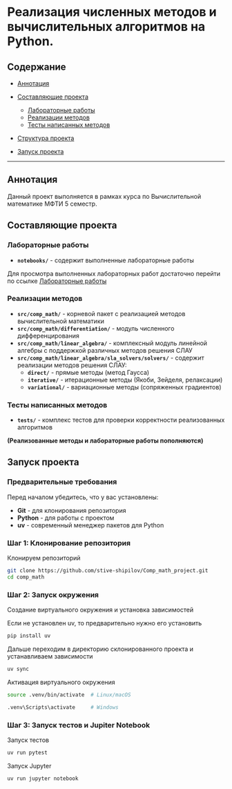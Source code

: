 # Реализация численных методов и вычислительных алгоритмов на Python.

## Содержание
- [Аннотация](#аннотация)
- [Составляющие проекта](#составляющие-проекта)
    - [Лабораторные работы](#лабораторные-работы)
    - [Реализации методов](#реализации-методов)
    - [Тесты написанных методов](#тесты-написанных-методов)

- [Структура проекта](#структура-проекта)
- [Запуск проекта](#запуск-проекта)

---

## Аннотация
Данный проект выполняется в рамках курса по Вычислительной математике МФТИ 5 семестр.

## Составляющие проекта

### Лабораторные работы
- **`notebooks/`** - содержит выполненные лабораторные работы

Для просмотра выполненных лабораторных работ достаточно перейти по ссылке [Лабораторные работы](https://github.com/stive-shipilov/Comp_math_project/tree/master/notebooks)
### Реализации методов
- **`src/comp_math/`** - корневой пакет с реализацией методов вычислительной математики
- **`src/comp_math/differentiation/`** - модуль численного дифференцирования
- **`src/comp_math/linear_algebra/`** - комплексный модуль линейной алгебры с поддержкой различных методов решения СЛАУ
- **`src/comp_math/linear_algebra/sla_solvers/solvers/`** - содержит реализации методов решения СЛАУ:
  - **`direct/`** - прямые методы (метод Гаусса)
  - **`iterative/`** - итерационные методы (Якоби, Зейделя, релаксации)
  - **`variational/`** - вариационные методы (сопряженных градиентов)

### Тесты написанных методов
- **`tests/`** - комплекс тестов для проверки корректности реализованных алгоритмов

**(Реализованные методы и лабораторные работы пополняются)**
## Запуск проекта
### Предварительные требования

Перед началом убедитесь, что у вас установлены:
- **Git** - для клонирования репозитория
- **Python** - для работы с проектом
- **uv** - современный менеджер пакетов для Python

### Шаг 1: Клонирование репозитория

Клонируем репозиторий
```bash
git clone https://github.com/stive-shipilov/Comp_math_project.git
cd comp_math
```
### Шаг 2: Запуск окружения

Создание виртуального окружения и установка зависимостей

Если не установлен uv, то предварительно нужно его установить
```bash
pip install uv
```
Дальше переходим в директорию склонированного проекта и устанавливаем зависимости
```bash
uv sync
```

Активация виртуального окружения

```bash
source .venv/bin/activate  # Linux/macOS
```
```bash
.venv\Scripts\activate     # Windows
```
### Шаг 3: Запуск тестов и Jupiter Notebook

Запуск тестов
```bash
uv run pytest
```

Запуск Jupyter
```bash
uv run jupyter notebook
```
